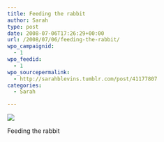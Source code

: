 ```yaml
---
title: Feeding the rabbit
author: Sarah
type: post
date: 2008-07-06T17:26:29+00:00
url: /2008/07/06/feeding-the-rabbit/
wpo_campaignid:
  - 1
wpo_feedid:
  - 1
wpo_sourcepermalink:
  - http://sarahblevins.tumblr.com/post/41177807
categories:
  - Sarah

---
```

![][1]

Feeding the rabbit

 [1]: http://www.sarah-blevins.com/wp-content/plugins/wp-o-matic/cache/1401c_3aAwrEXAFb34xig70tgwZlYo_500.jpg
